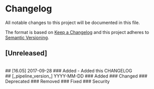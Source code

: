 # Changelog
All notable changes to this project will be documented in this file.

The format is based on [Keep a Changelog](http://keepachangelog.com/en/1.0.0/)
and this project adheres to [Semantic Versioning](http://semver.org/spec/v2.0.0.html).

## [Unreleased]

<br>
## [16.05] 2017-09-28
### Added
- Added this CHANGELOG

<br>
## [_pipeline_version_] YYYY-MM-DD
### Added
### Changed
### Deprecated
### Removed
### Fixed
### Security